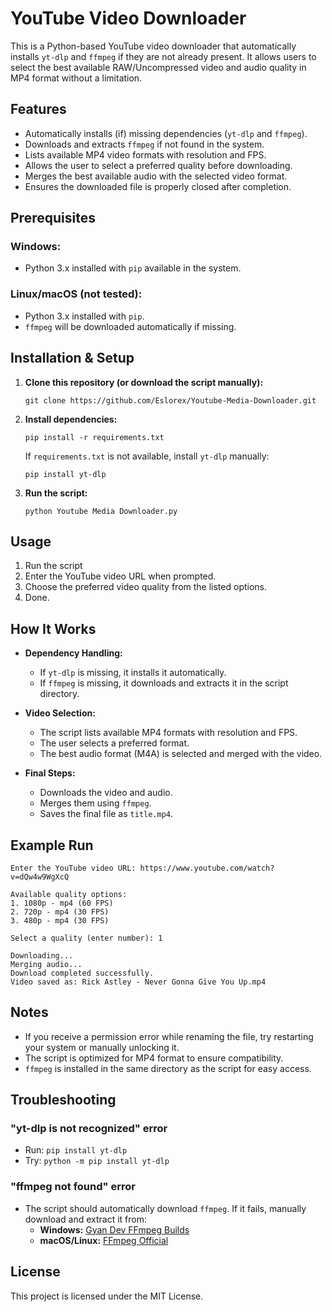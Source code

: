 # YouTube Video Downloader

This is a Python-based YouTube video downloader that automatically installs `yt-dlp` and `ffmpeg` if they are not already present. It allows users to select the best available RAW/Uncompressed video and audio quality in MP4 format without a limitation.  

## Features

- Automatically installs (if) missing dependencies (`yt-dlp` and `ffmpeg`).
- Downloads and extracts `ffmpeg` if not found in the system.
- Lists available MP4 video formats with resolution and FPS.
- Allows the user to select a preferred quality before downloading.
- Merges the best available audio with the selected video format.
- Ensures the downloaded file is properly closed after completion.

## Prerequisites

### Windows:
- Python 3.x installed with `pip` available in the system.

### Linux/macOS (not tested):
- Python 3.x installed with `pip`.
- `ffmpeg` will be downloaded automatically if missing.

## Installation & Setup

1. **Clone this repository (or download the script manually):**
   ```
   git clone https://github.com/Eslorex/Youtube-Media-Downloader.git
   ```

2. **Install dependencies:**
   ```
   pip install -r requirements.txt
   ```
   If `requirements.txt` is not available, install `yt-dlp` manually:
   ```
   pip install yt-dlp
   ```

3. **Run the script:**
   ```
   python Youtube Media Downloader.py
   ```

## Usage

1. Run the script
2. Enter the YouTube video URL when prompted.
3. Choose the preferred video quality from the listed options.
4. Done.

## How It Works

- **Dependency Handling:**
  - If `yt-dlp` is missing, it installs it automatically.
  - If `ffmpeg` is missing, it downloads and extracts it in the script directory.

- **Video Selection:**
  - The script lists available MP4 formats with resolution and FPS.
  - The user selects a preferred format.
  - The best audio format (M4A) is selected and merged with the video.

- **Final Steps:**
  - Downloads the video and audio.
  - Merges them using `ffmpeg`.
  - Saves the final file as `title.mp4`.

## Example Run

```
Enter the YouTube video URL: https://www.youtube.com/watch?v=dQw4w9WgXcQ

Available quality options:
1. 1080p - mp4 (60 FPS)
2. 720p - mp4 (30 FPS)
3. 480p - mp4 (30 FPS)

Select a quality (enter number): 1

Downloading...
Merging audio...
Download completed successfully.
Video saved as: Rick Astley - Never Gonna Give You Up.mp4
```

## Notes

- If you receive a permission error while renaming the file, try restarting your system or manually unlocking it.
- The script is optimized for MP4 format to ensure compatibility.
- `ffmpeg` is installed in the same directory as the script for easy access.

## Troubleshooting

### "yt-dlp is not recognized" error
   - Run: `pip install yt-dlp`
   - Try: `python -m pip install yt-dlp`

### "ffmpeg not found" error
   - The script should automatically download `ffmpeg`. If it fails, manually download and extract it from:
     - **Windows:** [Gyan Dev FFmpeg Builds](https://www.gyan.dev/ffmpeg/builds/)
     - **macOS/Linux:** [FFmpeg Official](https://ffmpeg.org/download.html)

## License

This project is licensed under the MIT License.
